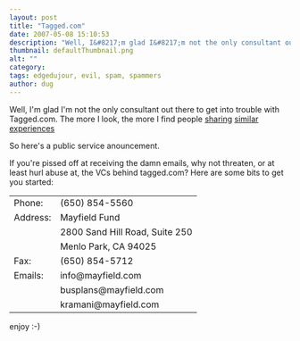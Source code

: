 ```yaml
---
layout: post
title: "Tagged.com"
date: 2007-05-08 15:10:53
description: "Well, I&#8217;m glad I&#8217;m not the only consultant out there to get into trouble with Tagged.com. The more I look, the more I find people sharing similar experiences So here&#8217;s a public service anouncement. If you&#8217;re pissed off at receiving&#8230;"
thumbnail: defaultThumbnail.png
alt: ""
category: 
tags: edgedujour, evil, spam, spammers
author: dug
---
```


<p>Well, I'm glad I'm not the only consultant out there to get into trouble with Tagged.com. The more I look, the more I find people <a title="&amp;quot;Is &amp;quot;Tagged&amp;quot; a spam site, or what?&amp;quot; from The Intuitive Life Business Blog" href="http://www.intuitive.com/blog/is_tagged_a_spam_site_or_what.html">sharing</a>  <a href="http://xianlandia.com/te-amo/2007/04/23/avoid_taggedcom_like_the_plague.html">similar</a> <a href="http://shiftlessmind.com/2007/03/22/taggedcom-sucks/">experiences</a></p>

<p>So here's a public service anouncement.</p>

<p>If you're pissed off at receiving the damn emails, why not threaten, or at least hurl abuse at, the VCs behind tagged.com? Here are some bits to get you started:</p>

<table><tr><td>Phone:</td><td>(650) 854-5560</td></tr><tr><td>Address:</td><td>Mayfield Fund</td></tr><tr><td></td><td>2800 Sand Hill Road, Suite 250</td></tr><tr><td></td><td>Menlo Park, CA  94025</td></tr><tr><td>Fax:</td><td>(650) 854-5712</td></tr><tr><td>Emails:</td><td>info@mayfield.com</td></tr><tr><td></td><td>busplans@mayfield.com</td></tr><tr><td></td><td>kramani@mayfield.com</td></tr></table>

<p>enjoy :-)</p>
